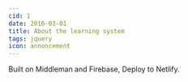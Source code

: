 ```yaml
---
cid: 1
date: 2016-03-01
title: About the learning system
tags: jquery
icon: annoncement
---
```


Built on Middleman and Firebase, Deploy to Netlify.